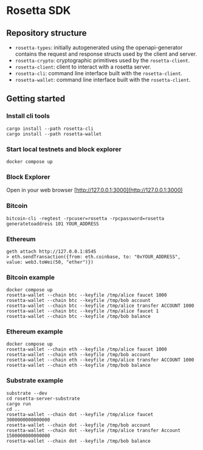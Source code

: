 # Rosetta SDK

## Repository structure

- `rosetta-types`: initially autogenerated using the openapi-generator contains the request and
response structs used by the client and server.
- `rosetta-crypto`: cryptographic primitives used by the `rosetta-client`.
- `rosetta-client`: client to interact with a rosetta server.
- `rosetta-cli`: command line interface built with the `rosetta-client`.
- `rosetta-wallet`: command line interface built with the `rosetta-client`.

## Getting started

### Install cli tools
```
cargo install --path rosetta-cli
cargo install --path rosetta-wallet
```

### Start local testnets and block explorer
```
docker compose up
```

### Block Explorer
Open in your web browser [http://127.0.0.1:3000](http://127.0.0.1:3000)

### Bitcoin
```
bitcoin-cli -regtest -rpcuser=rosetta -rpcpassword=rosetta generatetoaddress 101 YOUR_ADDRESS
```

### Ethereum
```
geth attach http://127.0.0.1:8545
> eth.sendTransaction({from: eth.coinbase, to: "0xYOUR_ADDRESS", value: web3.toWei(50, "ether")})
```

### Bitcoin example
```
docker compose up
rosetta-wallet --chain btc --keyfile /tmp/alice faucet 1000
rosetta-wallet --chain btc --keyfile /tmp/bob account
rosetta-wallet --chain btc --keyfile /tmp/alice transfer ACCOUNT 1000
rosetta-wallet --chain btc --keyfile /tmp/alice faucet 1
rosetta-wallet --chain btc --keyfile /tmp/bob balance
```

### Ethereum example
```
docker compose up
rosetta-wallet --chain eth --keyfile /tmp/alice faucet 1000
rosetta-wallet --chain eth --keyfile /tmp/bob account
rosetta-wallet --chain eth --keyfile /tmp/alice transfer ACCOUNT 1000
rosetta-wallet --chain eth --keyfile /tmp/bob balance
```

### Substrate example
```
substrate --dev
cd rosetta-server-substrate 
cargo run 
cd ..
rosetta-wallet --chain dot --keyfile /tmp/alice faucet 3000000000000000
rosetta-wallet --chain dot --keyfile /tmp/bob account
rosetta-wallet --chain dot --keyfile /tmp/alice transfer Account 1500000000000000
rosetta-wallet --chain dot --keyfile /tmp/bob balance
```